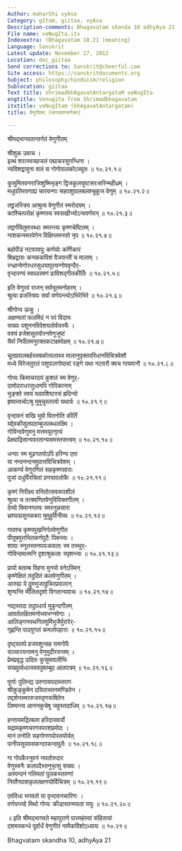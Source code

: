 ```yaml
---
Author: maharShi vyAsa
Category: gItam, giitaa, vyAsa
Description-comments: Bhagavatam skanda 10 adhyAya 21
File name: veNugIta.itx
Indexextra: (Bhagavatam 10.21 (meaning)
Language: Sanskrit
Latest update: November 17, 2012
Location: doc_giitaa
Send corrections to: Sanskrit@cheerful.com
Site access: https://sanskritdocuments.org
Subject: philosophy/hinduism/religion
Sublocation: giitaa
Text title: shrimadbhAgavatAntargataM veNugIta
engtitle: Venugita from Shrimadbhagavatam
itxtitle: veNugItam (bhAgavatAntargatam)
title: वेणुगीतम् (भागवतान्तर्गतम्)

---
```

  
 श्रीमद्भागवतान्तर्गतं वेणुगीतम्   
  
श्रीशुक उवाच ।  
इत्थं शरत्स्वच्छजलं पद्माकरसुगन्धिना ।  
न्यविशद्वायुना वातं स गोगोपालकोऽच्युतः ॥ १०.२१.१॥  
  
कुसुमितवनराजिशुष्मिभृङ्ग द्विजकुलघुष्टसरःसरिन्महीध्रम् ।  
मधुपतिरवगाह्य चारयन्गाः सहपशुपालबलश्चुकूज वेणुम् ॥ १०.२१.२॥  
  
तद्व्रजस्त्रिय आश्रुत्य वेणुगीतं स्मरोदयम् ।  
काश्चित्परोक्षं कृष्णस्य स्वसखीभ्योऽन्ववर्णयन् ॥ १०.२१.३॥  
  
तद्वर्णयितुमारब्धाः स्मरन्त्यः कृष्णचेष्टितम् ।  
नाशकन्स्मरवेगेन विक्षिप्तमनसो नृप ॥ १०.२१.४॥  
  
बर्हापीडं नटवरवपुः कर्णयोः कर्णिकारं  
बिभ्रद्वासः कनककपिशं वैजयन्तीं च मालाम् ।  
रन्ध्रान्वेणोरधरसुधयापूरयन्गोपवृन्दैर्-  
वृन्दारण्यं स्वपदरमणं प्राविशद्गीतकीर्तिः ॥ १०.२१.५॥  
  
इति वेणुरवं राजन् सर्वभूतमनोहरम् ।  
श्रुत्वा व्रजस्त्रियः सर्वा वर्णयन्त्योऽभिरेभिरे ॥ १०.२१.६॥  
  
श्रीगोप्य ऊचुः ।  
अक्षण्वतां फलमिदं न परं विदामः  
सख्यः पशूननविवेशयतोर्वयस्यैः ।  
वक्त्रं व्रजेशसुतयोरनवेणुजुष्टं  
यैर्वा निपीतमनुरक्तकटाक्षमोक्षम् ॥ १०.२१.७॥  
  
चूतप्रवालबर्हस्तबकोत्पलाब्ज मालानुपृक्तपरिधानविचित्रवेशौ  
मध्ये विरेजतुरलं पशुपालगोष्ठ्यां रङ्गे यथा नटवरौ क्वच गायमानौ  ॥ १०.२१.८॥  
  
गोप्यः किमाचरदयं कुशलं स्म वेणुर्-  
दामोदराधरसुधामपि गोपिकानाम्  
भुङ्क्ते स्वयं यदवशिष्टरसं ह्रदिन्यो  
हृष्यत्त्वचोऽश्रु मुमुचुस्तरवो यथार्यः ॥ १०.२१.९॥  
  
वृन्दावनं सखि भुवो वितनोति कीर्तिं  
यद्देवकीसुतपदाम्बुजलब्धलक्ष्मि ।  
गोविन्दवेणुमनु मत्तमयूरनृत्यं  
प्रेक्ष्याद्रिसान्ववरतान्यसमस्तसत्त्वम् ॥ १०.२१.१०॥  
  
धन्याः स्म मूढगतयोऽपि हरिण्य एता  
या नन्दनन्दनमुपात्तविचित्रवेशम् ।  
आकर्ण्य वेणुरणितं सहकृष्णसाराः  
पूजां दधुर्विरचितां प्रणयावलोकैः ॥ १०.२१.११॥  
  
कृष्णं निरीक्ष्य वनितोत्सवरूपशीलं  
श्रुत्वा च तत्क्वणितवेणुविविक्तगीतम् ।  
देव्यो विमानगतयः स्मरनुन्नसारा  
भ्रश्यत्प्रसूनकबरा मुमुहुर्विनीव्यः ॥ १०.२१.१२॥  
  
गावश्च कृष्णमुखनिर्गतवेणुगीत  
पीयूषमुत्तभितकर्णपुटैः पिबन्त्यः ।  
शावाः स्नुतस्तनपयःकवलाः स्म तस्थुर्-  
गोविन्दमात्मनि दृशाश्रुकलाः स्पृशन्त्यः ॥ १०.२१.१३॥  
  
प्रायो बताम्ब विहगा मुनयो वनेऽस्मिन्  
कृष्णेक्षितं तदुदितं कलवेणुगीतम् ।  
आरुह्य ये द्रुमभुजान्रुचिरप्रवालान्  
शृण्वन्ति मीलितदृशो विगतान्यवाचः ॥ १०.२१.१४॥  
  
नद्यस्तदा तदुपधार्य मुकुन्दगीतम्  
आवर्तलक्षितमनोभवभग्नवेगाः ।  
आलिङ्गनस्थगितमूर्मिभुजैर्मुरारेर्-  
गृह्णन्ति पादयुगलं कमलोपहाराः ॥ १०.२१.१५॥  
  
दृष्ट्वातपे व्रजपशून्सह रामगोपैः  
सञ्चारयन्तमनु वेणुमुदीरयन्तम् ।  
प्रेमप्रवृद्ध उदितः कुसुमावलीभिः  
सख्युर्व्यधात्स्ववपुषाम्बुद आतपत्रम् ॥ १०.२१.१६॥  
  
पूर्णाः पुलिन्द्य उरुगायपदाब्जराग  
श्रीकुङ्कुमेन दयितास्तनमण्डितेन ।  
तद्दर्शनस्मररुजस्तृणरूषितेन  
लिम्पन्त्य आननकुचेषु जहुस्तदाधिम् ॥ १०.२१.१७॥  
  
हन्तायमद्रिरबला हरिदासवर्यो  
यद्रामकृष्णचरणस्परशप्रमोदः ।  
मानं तनोति सहगोगणयोस्तयोर्यत्  
पानीयसूयवसकन्दरकन्दमूलैः ॥ १०.२१.१८॥  
  
गा गोपकैरनुवनं नयतोरुदार  
वेणुस्वनैः कलपदैस्तनुभृत्सु सख्यः ।  
अस्पन्दनं गतिमतां पुलकस्तरुणां  
निर्योगपाशकृतलक्षणयोर्विचित्रम् ॥ १०.२१.१९॥  
  
एवंविधा भगवतो या वृन्दावनचारिणः ।  
वर्णयन्त्यो मिथो गोप्यः क्रीडास्तन्मयतां ययुः ॥ १०.२१.२०॥  
  
॥ इति श्रीमद्भागवते महापुराणे पारमहंस्यां संहितायां  
दशमस्कन्धे पूर्वार्धे वेणुगीतं नामैकविंशोऽध्यायः ॥ १०.२१॥  
  
  
  
  
  
Bhagvatam skandha 10, adhyAya 21  
  
  
